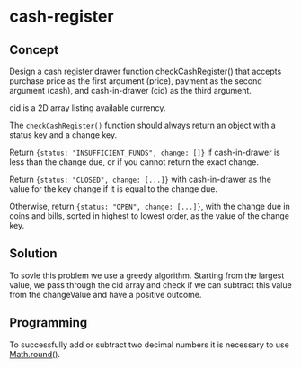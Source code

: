 # cash-register

## Concept
Design a cash register drawer function checkCashRegister() that accepts purchase price as the first argument (price), payment as the second argument (cash), and cash-in-drawer (cid) as the third argument.

cid is a 2D array listing available currency.

The `checkCashRegister()` function should always return an object with a status key and a change key.

Return `{status: "INSUFFICIENT_FUNDS", change: []}` if cash-in-drawer is less than the change due, or if you cannot return the exact change.

Return `{status: "CLOSED", change: [...]}` with cash-in-drawer as the value for the key change if it is equal to the change due.

Otherwise, return `{status: "OPEN", change: [...]}`, with the change due in coins and bills, sorted in highest to lowest order, as the value of the change key.

## Solution
To sovle this problem we use a greedy algorithm. Starting from the largest value, we pass through the cid array and check if we can subtract this value from the changeValue and have a positive outcome.
   
## Programming
To successfully add or subtract two decimal numbers it is necessary to use [Math.round()](https://developer.mozilla.org/en-US/docs/Web/JavaScript/Reference/Global_Objects/Math/round).
